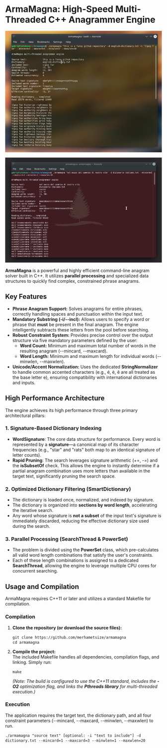 
# **ArmaMagna: High-Speed Multi-Threaded C++ Anagrammer Engine**

![Screenshot](./img.png)

![Screenshot](./img2.png)

**ArmaMagna** is a powerful and highly efficient command-line anagram solver built in C++. It utilizes **parallel processing** and specialized data structures to quickly find complex, constrained phrase anagrams.

## **Key Features**

* **Phrase Anagram Support:** Solves anagrams for entire phrases, correctly handling spaces and punctuation within the input text.  
* **Mandatory Substring (-i/--incl):** Allows users to specify a word or phrase that **must** be present in the final anagram. The engine intelligently subtracts these letters from the pool before searching.  
* **Robust Constraint System:** Provides precise control over the output structure via five mandatory parameters defined by the user:  
  * **Word Count:** Minimum and maximum total number of words in the resulting anagram (--mincard, \--maxcard).  
  * **Word Length:** Minimum and maximum length for individual words (--minwlen, \--maxwlen).  
* **Unicode/Accent Normalization:** Uses the dedicated **StringNormalizer** to handle common accented characters (e.g., é, è, ê are all treated as the base letter e), ensuring compatibility with international dictionaries and inputs.

## **High Performance Architecture**

The engine achieves its high performance through three primary architectural pillars:

### **1\. Signature-Based Dictionary Indexing**

* **WordSignature**: The core data structure for performance. Every word is represented by a **signature**—a canonical map of its character frequencies (e.g., "star" and "rats" both map to an identical signature of letter counts).  
* **Rapid Pruning**: The search leverages signature arithmetic (+=, \-=) and the **isSubsetOf** check. This allows the engine to instantly determine if a partial anagram combination uses more letters than available in the target text, significantly pruning the search space.

### **2\. Optimized Dictionary Filtering (SmartDictionary)**

* The dictionary is loaded once, normalized, and indexed by signature.  
* The dictionary is organized into **sections by word length**, accelerating the iterative search.  
* Any word whose signature is **not a subset** of the input text's signature is immediately discarded, reducing the effective dictionary size used during the search.

### **3\. Parallel Processing (SearchThread & PowerSet)**

* The problem is divided using the **PowerSet** class, which pre-calculates all valid word length combinations that satisfy the user's constraints.  
* Each of these length combinations is assigned to a dedicated **SearchThread**, allowing the engine to leverage multiple CPU cores for concurrent searching.

## **Usage and Compilation**

ArmaMagna requires C++11 or later and utilizes a standard Makefile for compilation.

### **Compilation**

1. **Clone the repository (or download the source files):**
   ```{bash}
   git clone https://github.com/merhametsize/armamagna
   cd armamagna
   ```

3. **Compile the project:**  
   The included Makefile handles all dependencies, compilation flags, and linking. Simply run:
   ```{bash}
   make
   ```

   *(Note: The build is configured to use the C++11 standard, includes the **\-O2** optimization flag, and links the **Pthreads library** for multi-threaded execution.)*

### **Execution**

The application requires the target text, the dictionary path, and all four constraint parameters (--mincard, \--maxcard, \--minwlen, \--maxwlen) to run.  
```{bash}# General Usage Pattern  
./armamagna "source text" [optional: -i "text to include"] -d dictionary.txt --mincard=1 --maxcard=3 --minwlen=1 --maxwlen=20 
``` 


